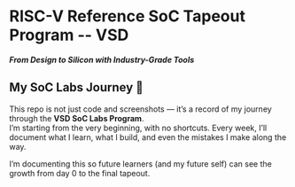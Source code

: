 # RISC-V Reference SoC Tapeout Program -- VSD
***From Design to Silicon with Industry-Grade Tools***

## My SoC Labs Journey 🚀

This repo is not just code and screenshots — it’s a record of my journey through the **VSD SoC Labs Program**.  
I’m starting from the very beginning, with no shortcuts. Every week, I’ll document what I learn, what I build, and even the mistakes I make along the way. 

I’m documenting this so future learners (and my future self) can see the growth from day 0 to the final tapeout.

